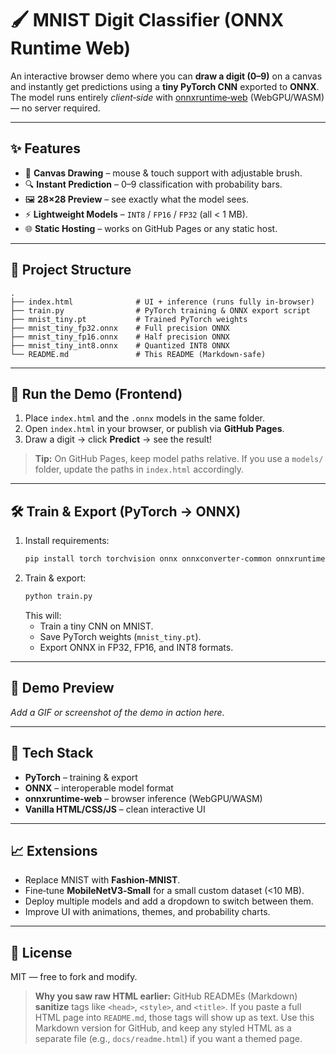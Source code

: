 # 🖌️ MNIST Digit Classifier (ONNX Runtime Web)

An interactive browser demo where you can **draw a digit (0–9)** on a canvas and instantly get predictions using a **tiny PyTorch CNN** exported to **ONNX**. The model runs entirely *client‑side* with [onnxruntime‑web](https://onnxruntime.ai/) (WebGPU/WASM) — no server required.

---

## ✨ Features
- 🎨 **Canvas Drawing** – mouse & touch support with adjustable brush.
- 🔍 **Instant Prediction** – 0–9 classification with probability bars.
- 🖼️ **28×28 Preview** – see exactly what the model sees.
- ⚡ **Lightweight Models** – `INT8` / `FP16` / `FP32` (all < 1 MB).
- 🌐 **Static Hosting** – works on GitHub Pages or any static host.

---

## 📂 Project Structure
```
.
├── index.html              # UI + inference (runs fully in-browser)
├── train.py                # PyTorch training & ONNX export script
├── mnist_tiny.pt           # Trained PyTorch weights
├── mnist_tiny_fp32.onnx    # Full precision ONNX
├── mnist_tiny_fp16.onnx    # Half precision ONNX
├── mnist_tiny_int8.onnx    # Quantized INT8 ONNX
└── README.md               # This README (Markdown-safe)
```

---

## 🚀 Run the Demo (Frontend)
1. Place `index.html` and the `.onnx` models in the same folder.
2. Open `index.html` in your browser, or publish via **GitHub Pages**.
3. Draw a digit → click **Predict** → see the result!

> **Tip:** On GitHub Pages, keep model paths relative. If you use a `models/` folder, update the paths in `index.html` accordingly.

---

## 🛠️ Train & Export (PyTorch → ONNX)
1. Install requirements:
   ```bash
   pip install torch torchvision onnx onnxconverter-common onnxruntime onnxruntime-tools
   ```
2. Train & export:
   ```bash
   python train.py
   ```
   This will:
   - Train a tiny CNN on MNIST.
   - Save PyTorch weights (`mnist_tiny.pt`).
   - Export ONNX in FP32, FP16, and INT8 formats.

---

## 📸 Demo Preview
_Add a GIF or screenshot of the demo in action here._

---

## 🧩 Tech Stack
- **PyTorch** – training & export
- **ONNX** – interoperable model format
- **onnxruntime‑web** – browser inference (WebGPU/WASM)
- **Vanilla HTML/CSS/JS** – clean interactive UI

---

## 📈 Extensions
- Replace MNIST with **Fashion‑MNIST**.
- Fine‑tune **MobileNetV3‑Small** for a small custom dataset (<10 MB).
- Deploy multiple models and add a dropdown to switch between them.
- Improve UI with animations, themes, and probability charts.

---

## 📜 License
MIT — free to fork and modify.

> **Why you saw raw HTML earlier:** GitHub READMEs (Markdown) **sanitize** tags like `<head>`, `<style>`, and `<title>`. If you paste a full HTML page into `README.md`, those tags will show up as text. Use this Markdown version for GitHub, and keep any styled HTML as a separate file (e.g., `docs/readme.html`) if you want a themed page.
